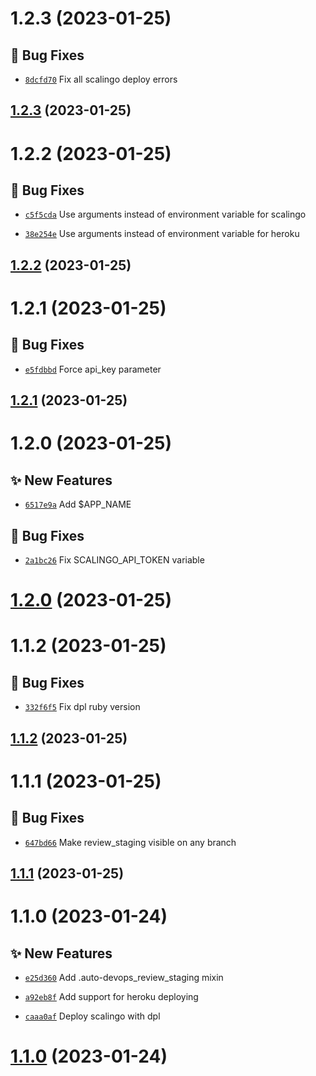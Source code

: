 # 1.2.3 (2023-01-25)

## 🐛 Bug Fixes
- [`8dcfd70`](https://gitlab.com/captive/gitlab-ci/-/commit/8dcfd70)  Fix all scalingo deploy errors



## [1.2.3](https://git.captive.fr/captive/gitlab-ci/compare/1.2.2...1.2.3) (2023-01-25)

# 1.2.2 (2023-01-25)

## 🐛 Bug Fixes
- [`c5f5cda`](https://gitlab.com/captive/gitlab-ci/-/commit/c5f5cda)  Use arguments instead of environment variable for scalingo

- [`38e254e`](https://gitlab.com/captive/gitlab-ci/-/commit/38e254e)  Use arguments instead of environment variable for heroku



## [1.2.2](https://git.captive.fr/captive/gitlab-ci/compare/1.2.1...1.2.2) (2023-01-25)

# 1.2.1 (2023-01-25)

## 🐛 Bug Fixes
- [`e5fdbbd`](https://gitlab.com/captive/gitlab-ci/-/commit/e5fdbbd)  Force api_key parameter



## [1.2.1](https://git.captive.fr/captive/gitlab-ci/compare/1.2.0...1.2.1) (2023-01-25)

# 1.2.0 (2023-01-25)

## ✨ New Features
- [`6517e9a`](https://gitlab.com/captive/gitlab-ci/-/commit/6517e9a)  Add $APP_NAME

## 🐛 Bug Fixes
- [`2a1bc26`](https://gitlab.com/captive/gitlab-ci/-/commit/2a1bc26)  Fix SCALINGO_API_TOKEN variable



# [1.2.0](https://git.captive.fr/captive/gitlab-ci/compare/1.1.2...1.2.0) (2023-01-25)

# 1.1.2 (2023-01-25)

## 🐛 Bug Fixes
- [`332f6f5`](https://gitlab.com/captive/gitlab-ci/-/commit/332f6f5)  Fix dpl ruby version



## [1.1.2](https://git.captive.fr/captive/gitlab-ci/compare/1.1.1...1.1.2) (2023-01-25)

# 1.1.1 (2023-01-25)

## 🐛 Bug Fixes
- [`647bd66`](https://gitlab.com/captive/gitlab-ci/-/commit/647bd66)  Make review_staging visible on any branch



## [1.1.1](https://git.captive.fr/captive/gitlab-ci/compare/1.1.0...1.1.1) (2023-01-25)

# 1.1.0 (2023-01-24)

## ✨ New Features
- [`e25d360`](https://gitlab.com/captive/gitlab-ci/-/commit/e25d360)  Add .auto-devops_review_staging mixin

- [`a92eb8f`](https://gitlab.com/captive/gitlab-ci/-/commit/a92eb8f)  Add support for heroku deploying

- [`caaa0af`](https://gitlab.com/captive/gitlab-ci/-/commit/caaa0af)  Deploy scalingo with dpl



# [1.1.0](https://git.captive.fr/captive/gitlab-ci/compare/1.0.0...1.1.0) (2023-01-24)
